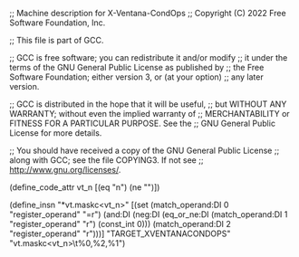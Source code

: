 ;; Machine description for X-Ventana-CondOps
;; Copyright (C) 2022 Free Software Foundation, Inc.

;; This file is part of GCC.

;; GCC is free software; you can redistribute it and/or modify
;; it under the terms of the GNU General Public License as published by
;; the Free Software Foundation; either version 3, or (at your option)
;; any later version.

;; GCC is distributed in the hope that it will be useful,
;; but WITHOUT ANY WARRANTY; without even the implied warranty of
;; MERCHANTABILITY or FITNESS FOR A PARTICULAR PURPOSE.  See the
;; GNU General Public License for more details.

;; You should have received a copy of the GNU General Public License
;; along with GCC; see the file COPYING3.  If not see
;; <http://www.gnu.org/licenses/>.

(define_code_attr vt_n [(eq "n") (ne "")])

(define_insn "*vt.maskc<vt_n>"
  [(set (match_operand:DI 0 "register_operand" "=r")
	(and:DI (neg:DI (eq_or_ne:DI
			(match_operand:DI 1 "register_operand" "r")
			(const_int 0)))
		(match_operand:DI 2 "register_operand" "r")))]
  "TARGET_XVENTANACONDOPS"
  "vt.maskc<vt_n>\t%0,%2,%1")
